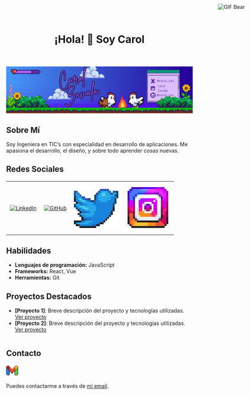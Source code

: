 <!DOCTYPE html>

<html lang="es">
<head>
    <meta charset="UTF-8">
    <meta name="viewport" content="width=device-width, initial-scale=1.0">
</head>
    
<body>

<header>
    <h1>¡Hola! 👋 Soy Carol</h1>
</header>

![GIF Ejemplo](https://github.com/CarolZavala/CarolZavala/blob/0d8f756b41426d0b143a83a131fa7b6e70f2293c/Carol%20Zavala%20(1).gif)

<section>
    <h2>Sobre Mí</h2>
    <p>Soy Ingeniera en TIC’s con especialidad en desarrollo de aplicaciones. Me apasiona el desarrollo, el diseño, y sobre todo aprender cosas nuevas.</p>
</section>

<section>
    <h2>Redes Sociales</h2>

  <table style="margin: 20px auto; border-collapse: collapse; text-align: center;">
    <tr>
      <td style="padding: 10px;">
        <a href="https://www.linkedin.com/in/carol-zavala/">
          <img src="https://cdn-icons-png.flaticon.com/32/174/174857.png" alt="LinkedIn" />
        </a>
      </td>
      <td style="padding: 10px;">
        <a href="https://github.com/CarolZavala">
          <img src="https://cdn-icons-png.flaticon.com/32/733/733553.png" alt="GitHub" />
        </a>
      </td>
      <td style="padding: 10px;">
        <a href="https://x.com/caro_zav">
          <img src="https://github.com/CarolZavala/CarolZavala/blob/9905988bbec7bac646b4bf0226d8a04e793dce44/Twitter.png" alt="Twitter" />
        </a>
      </td>
      <td style="padding: 10px;">
        <a href="#">
          <img src="https://github.com/CarolZavala/CarolZavala/blob/db34ab6f7a33b2dce9690665b28d881958446e58/Instagram.png" alt="Instagram" />
        </a>
      </td>
    </tr>
  </table>
</section>


<section>
    <h2>Habilidades</h2>
    <ul>
        <li><strong>Lenguajes de programación:</strong> JavaScript</li>
        <li><strong>Frameworks:</strong> React, Vue</li>
        <li><strong>Herramientas:</strong> Git</li>
    </ul>
</section>

<section>
    <h2>Proyectos Destacados</h2>
    <ul>
        <li><strong>[Proyecto 1]</strong>: Breve descripción del proyecto y tecnologías utilizadas. <a href="ENLACE_AL_PROYECTO_1" target="_blank">Ver proyecto</a></li>
        <li><strong>[Proyecto 2]</strong>: Breve descripción del proyecto y tecnologías utilizadas. <a href="ENLACE_AL_PROYECTO_2" target="_blank">Ver proyecto</a></li>
    </ul>
</section>

<section style="display: flex; align-items: center; gap: 10px;">
  <!-- Ícono de Gmail -->
  

  <!-- Texto de contacto -->
  <div>
    <h2>Contacto</h2>
      <a href="mailto:carolalexandrazavala@gmail.com" style="display: inline-block;">
    <img 
      src="https://github.com/CarolZavala/CarolZavala/blob/7dd3f0b5f66e5b93d70cd556236d7138ff836e08/Gmail.png" 
      alt="Gmail" 
      style="width: 32px; height: 32px;" 
    />
  </a>
    <p>
      Puedes contactarme a través de 
      <a href="mailto:carolalexandrazavala@gmail.com">mi email</a>.
    </p>
  </div>
</section>


 <img 
    src="https://i.pinimg.com/originals/d4/a0/d5/d4a0d50aa7ca0e560d23c629e5c2712e.gif" 
    alt="GIF Bear" 
    style="width: 150px; height: auto; position: absolute; right: 10px; top: 10px;"
  />

</body>
</html>
